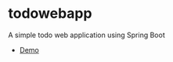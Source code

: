 # todowebapp
A simple todo web application using Spring Boot

- [Demo](https://www.linkedin.com/feed/update/urn:li:activity:6753616947985952768/)
